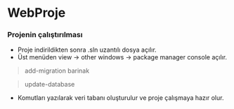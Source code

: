 # WebProje

### Projenin çalıştırılması
* Proje indirildikten sonra .sln uzantılı dosya açılır.
* Üst menüden view -> other windows -> package manager console açılır.
> add-migration barinak

> update-database 
* Komutları yazılarak veri tabanı oluşturulur ve proje çalışmaya hazır olur.
